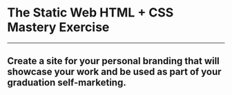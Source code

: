 # The Static Web HTML + CSS Mastery Exercise

<hr>

## Create a site for your personal branding that will showcase your work and be used as part of your graduation self-marketing.